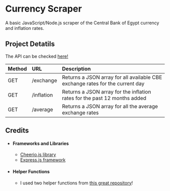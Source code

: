 # Currency Scraper
A basic JavaScript/Node.js scraper of the Central Bank of Egypt currency and inflation rates.

## Project Detatils

The API can be checked [here!](https://cbe-scraper.vercel.app/exchange)

| Method | URL | Description |
| :------------- | :------------- | :------------- |
| GET | /exchange | Returns a JSON array for all available CBE exchange rates for the current day |
| GET | /inflation  | Returns a JSON array for the inflation rates for the past 12 months added|
| GET | /average | Returns a JSON array for all the average exchange rates|

## Credits 

- #### Frameworks and Libraries
    - [Cheerio.js library](https://github.com/cheeriojs/cheerio)
    - [Express.js framework](https://github.com/expressjs/express)
- #### Helper Functions 
    - I used two helper functions from [this great repository](https://github.com/Mohamed-Magid/Currency-Spidey)!

